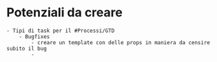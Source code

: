 # Potenziali da creare
	- Tipi di task per il #Processi/GTD
		- Bugfixes
			- creare un template con delle props in maniera da censire subito il bug
			-